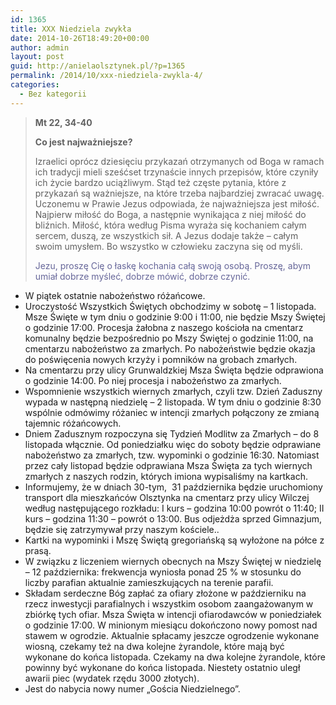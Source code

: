 ```yaml
---
id: 1365
title: XXX Niedziela zwykła
date: 2014-10-26T18:49:20+00:00
author: admin
layout: post
guid: http://anielaolsztynek.pl/?p=1365
permalink: /2014/10/xxx-niedziela-zwykla-4/
categories:
  - Bez kategorii
---
```

> **<span><span><span><span>Mt 22, 34-40</span></span></span></span>**
> 
> **<span><span>Co jest najważniejsze?</span></span>**
> 
> <span><span>Izraelici oprócz dziesięciu przykazań otrzymanych od Boga w ramach ich tradycji mieli sześćset trzynaście innych przepisów, które czyniły ich życie bardzo uciążliwym. Stąd też częste pytania, które z przykazań są ważniejsze, na które trzeba najbardziej zwracać uwagę. Uczonemu w Prawie Jezus odpowiada, że najważniejsza jest miłość. Najpierw miłość do Boga, a następnie wynikająca z niej miłość do bliźnich. Miłość, która według Pisma wyraża się kochaniem całym sercem, duszą, ze wszystkich sił. A Jezus dodaje także &#8211; całym swoim umysłem. Bo wszystko w człowieku zaczyna się od myśli.</span></span>
> 
> <span style="color: #666699;"><span><span>Jezu, proszę Cię o łaskę kochania całą swoją osobą. Proszę, abym umiał dobrze myśleć, dobrze mówić, dobrze czynić.</span></span></span>

  * <span><span>W piątek ostatnie nabożeństwo różańcowe.</span></span>
  * <span><span>Uroczystość Wszystkich Świętych obchodzimy w sobotę &#8211; 1 listopada. Msze Święte w tym dniu o godzinie 9:00 i 11:00, nie będzie Mszy Świętej o godzinie 17:00. Procesja żałobna z naszego kościoła na cmentarz komunalny będzie bezpośrednio po Mszy Świętej o godzinie 11:00, na cmentarzu nabożeństwo za zmarłych. Po nabożeństwie będzie okazja do poświęcenia nowych krzyży i pomników na grobach zmarłych.</span></span>
  * <span><span>Na cmentarzu przy ulicy Grunwaldzkiej Msza Święta będzie odprawiona o godzinie 14:00. Po niej procesja i nabożeństwo za zmarłych.</span></span>
  * <span><span>Wspomnienie wszystkich wiernych zmarłych, czyli tzw. Dzień Zaduszny wypada w następną niedzielę &#8211; 2 listopada. W tym dniu o godzinie 8:30 wspólnie odmówimy różaniec w intencji zmarłych połączony ze zmianą tajemnic różańcowych.</span></span>
  * <span><span>Dniem Zadusznym rozpoczyna się Tydzień Modlitw za Zmarłych &#8211; do 8 listopada włącznie. Od poniedziałku więc do soboty będzie odprawiane nabożeństwo za zmarłych, tzw. wypominki o godzinie 16:30. Natomiast przez cały listopad będzie odprawiana Msza Święta za tych wiernych zmarłych z naszych rodzin, których imiona wypisaliśmy na kartkach.</span></span>
  * Informujemy, że w dniach 30-tym,  31 października będzie uruchomiony transport dla mieszkańców Olsztynka na cmentarz przy ulicy Wilczej według następującego rozkładu: I kurs &#8211; godzina 10:00 powrót o 11:40; II kurs &#8211; godzina 11:30 &#8211; powrót o 13:00. Bus odjeżdża sprzed Gimnazjum, będzie się zatrzymywał przy naszym kościele..
  * Kartki na wypominki i Mszę Świętą gregoriańską są wyłożone na półce z prasą.
  * W związku z liczeniem wiernych obecnych na Mszy Świętej w niedzielę &#8211; 12 października: frekwencja wyniosła ponad 25 % w stosunku do liczby parafian aktualnie zamieszkujących na terenie parafii.
  * Składam serdeczne Bóg zapłać za ofiary złożone w październiku na rzecz inwestycji parafialnych i wszystkim osobom zaangażowanym w zbiórkę tych ofiar. Msza Święta w intencji ofiarodawców w poniedziałek o godzinie 17:00. W minionym miesiącu dokończono nowy pomost nad stawem w ogrodzie. Aktualnie spłacamy jeszcze ogrodzenie wykonane wiosną, czekamy też na dwa kolejne żyrandole, które mają być wykonane do końca listopada. Czekamy na dwa kolejne żyrandole, które powinny być wykonane do końca listopada. Niestety ostatnio uległ awarii piec (wydatek rzędu 3000 złotych).
  * Jest do nabycia nowy numer &#8222;Gościa Niedzielnego&#8221;.